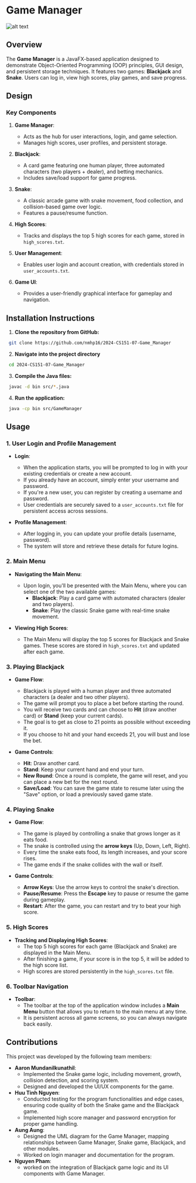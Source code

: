 # Game Manager
![alt text](GameManager.png)
## Overview
The **Game Manager** is a JavaFX-based application designed to demonstrate Object-Oriented Programming (OOP) principles, GUI design, and persistent storage techniques. It features two games: **Blackjack** and **Snake**. Users can log in, view high scores, play games, and save progress.


## Design

### Key Components

1. **Game Manager**:
   - Acts as the hub for user interactions, login, and game selection.
   - Manages high scores, user profiles, and persistent storage.

2. **Blackjack**:
   - A card game featuring one human player, three automated characters (two players + dealer), and betting mechanics.
   - Includes save/load support for game progress.

3. **Snake**:
   - A classic arcade game with snake movement, food collection, and collision-based game over logic.
   - Features a pause/resume function.

4. **High Scores**:
   - Tracks and displays the top 5 high scores for each game, stored in `high_scores.txt`.

5. **User Management**:
   - Enables user login and account creation, with credentials stored in `user_accounts.txt`.

6. **Game UI**:
   - Provides a user-friendly graphical interface for gameplay and navigation.


## Installation Instructions

1. **Clone the repository from GitHub:**  
  ```bash
   git clone https://github.com/nmhp16/2024-CS151-07-Game_Manager
   ```
2. **Navigate into the project directory**
  ```bash
   cd 2024-CS151-07-Game_Manager
   ```
3. **Compile the Java files:**
  ```bash
   javac -d bin src/*.java
   ```
4. **Run the application:**
  ```bash
   java -cp bin src/GameManager
   ```

## Usage

### 1. User Login and Profile Management

- **Login**: 
  - When the application starts, you will be prompted to log in with your existing credentials or create a new account.
  - If you already have an account, simply enter your username and password.
  - If you're a new user, you can register by creating a username and password.
  - User credentials are securely saved to a `user_accounts.txt` file for persistent access across sessions.
  
- **Profile Management**: 
  - After logging in, you can update your profile details (username, password).
  - The system will store and retrieve these details for future logins.

### 2. Main Menu

- **Navigating the Main Menu**:
  - Upon login, you'll be presented with the Main Menu, where you can select one of the two available games:
    - **Blackjack**: Play a card game with automated characters (dealer and two players).
    - **Snake**: Play the classic Snake game with real-time snake movement.
  
- **Viewing High Scores**:
  - The Main Menu will display the top 5 scores for Blackjack and Snake games. These scores are stored in `high_scores.txt` and updated after each game.

### 3. Playing Blackjack

- **Game Flow**:
  - Blackjack is played with a human player and three automated characters (a dealer and two other players).
  - The game will prompt you to place a bet before starting the round.
  - You will receive two cards and can choose to **Hit** (draw another card) or **Stand** (keep your current cards).
  - The goal is to get as close to 21 points as possible without exceeding it.
  - If you choose to hit and your hand exceeds 21, you will bust and lose the bet.
  
- **Game Controls**:
  - **Hit**: Draw another card.
  - **Stand**: Keep your current hand and end your turn.
  - **New Round**: Once a round is complete, the game will reset, and you can place a new bet for the next round.
  - **Save/Load**: You can save the game state to resume later using the "Save" option, or load a previously saved game state.

### 4. Playing Snake

- **Game Flow**:
  - The game is played by controlling a snake that grows longer as it eats food.
  - The snake is controlled using the **arrow keys** (Up, Down, Left, Right).
  - Every time the snake eats food, its length increases, and your score rises.
  - The game ends if the snake collides with the wall or itself.
  
- **Game Controls**:
  - **Arrow Keys**: Use the arrow keys to control the snake's direction.
  - **Pause/Resume**: Press the **Escape** key to pause or resume the game during gameplay.
  - **Restart**: After the game, you can restart and try to beat your high score.

### 5. High Scores

- **Tracking and Displaying High Scores**:
  - The top 5 high scores for each game (Blackjack and Snake) are displayed in the Main Menu.
  - After finishing a game, if your score is in the top 5, it will be added to the high score list.
  - High scores are stored persistently in the `high_scores.txt` file.

### 6. Toolbar Navigation

- **Toolbar**: 
  - The toolbar at the top of the application window includes a **Main Menu** button that allows you to return to the main menu at any time.
  - It is persistent across all game screens, so you can always navigate back easily.

## Contributions

This project was developed by the following team members:
- **Aaron Mundanilkunathil**:
   - Implemented the Snake game logic, including movement, growth, collision detection, and scoring system.
   - Designed and developed the UI/UX components for the game.
- **Huu Tinh Nguyen**:
   - Conducted testing for the program functionalities and edge cases, ensuring code quality of both the Snake game and the Blackjack game.
   - Implemented high score manager and password encryption for proper game handling.
- **Aung Aung**:
   - Designed the UML diagram for the Game Manager, mapping relationships between Game Manager, Snake game, Blackjack, and other modules.
   - Worked on login manager and documentation for the program.
- **Nguyen Pham**:
   - worked on the integration of Blackjack game logic and its UI components with Game Manager.
